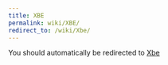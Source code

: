 ```yaml
---
title: XBE
permalink: wiki/XBE/
redirect_to: /wiki/Xbe/
---
```


You should automatically be redirected to [Xbe](/wiki/Xbe/)
